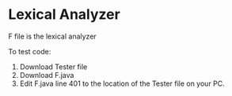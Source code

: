 # Lexical Analyzer

F file is the lexical analyzer

To test code: 
1. Download Tester file 
2. Download F.java
3. Edit F.java line 401 to the location of the Tester file on your PC.
